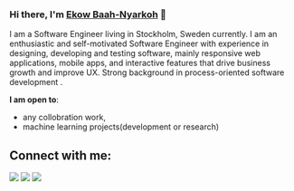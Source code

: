 
### Hi there, I'm [Ekow Baah-Nyarkoh](https://ekowbaah.dev) 👋

I am a Software Engineer living in Stockholm, Sweden currently. I am an enthusiastic and self-motivated Software Engineer with experience in designing, developing and testing software, mainly responsive web applications, mobile apps, and interactive features that drive business growth and improve UX. Strong background in process-oriented software development .


 **I am open to**:
- any collobration work,
- machine learning projects(development or research)


## Connect with me:

<p align = "center">

[<img src ="https://img.shields.io/badge/website-%23.svg?&style=for-the-badge&logo=www&logoColor=white%22&color=black">](https://ekowbaah.dev)
[<img src="https://img.shields.io/badge/twitter-%231DA1F2.svg?&style=for-the-badge&logo=twitter&logoColor=white&color=black" />](https://twitter.com/ekowgyan_) 
[<img src="https://img.shields.io/badge/linkedin-%2312100E.svg?&style=for-the-badge&logo=linkedin&logoColor=white&color=black" />](https://www.linkedin.com/in/ekowbaah/)
</p>
